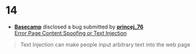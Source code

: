 # 14

* [**Basecamp**](https://hackerone.com/basecamp) disclosed a bug submitted by [**princej\_76**](https://hackerone.com/princej\_76) \
  [Error Page Content Spoofing or Text Injection](https://hackerone.com/reports/1245051)

> Text Injection can make people input arbitrary text into the web page&#x20;
